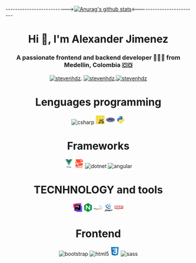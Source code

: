 
-------------------------->[![Anurag's github stats](https://github-readme-stats.vercel.app/api?username=stevenhdz)](https://github.com/anuraghazra/github-readme-stats)<-------------------------




<h1 align="center">Hi 👋, I'm Alexander Jimenez</h1>
<h3 align="center">A passionate frontend and backend developer 👨🏻‍💻 from Medellin, Colombia 🇨🇴</h3>

<p align="center">
   <a href="https://youtube.com/stevenhjr9000" target="blank" style='margin-right:4px'>
    <img align="center" src="https://cdn.jsdelivr.net/npm/simple-icons@3.0.1/icons/youtube.svg" alt="stevenhdz" height="28px" width="28px" />
  </a>
  <a href="https://twitter.com/alexingsistemas" target="blank">
    <img align="center" src="https://cdn.jsdelivr.net/npm/simple-icons@3.0.1/icons/twitter.svg" alt="stevenhdz" height="28px" width="28px" />
  </a>
  <a href="https://instagram.com/shernaji20" target="blank">
    <img align="center" src="https://cdn.jsdelivr.net/npm/simple-icons@3.0.1/icons/instagram.svg" alt="stevenhdz" height="28px" width="28px" />
  </a>
</p>

<h1 align="center">Lenguages programming</h1>
<p align="center">
   <img src="https://github.com/konpa/devicon/blob/master/icons/csharp/csharp-original.svg" alt="csharp" width="24px" height="24px"/>
   <img src="https://github.com/devicons/devicon/blob/master/icons/javascript/javascript-original.svg" alt="javascript" width="24px" height="24px"/>
   <img src="https://github.com/devicons/devicon/blob/master/icons/php/php-original.svg" alt="bootstrap" width="24px" height="24px"/>
   <img src="https://github.com/devicons/devicon/blob/master/icons/python/python-original.svg" alt="bootstrap" width="24px" height="24px"/>
</p>

<h1 align="center">Frameworks</h1>
<p align="center">
   <img src="https://github.com/devicons/devicon/blob/master/icons/vuejs/vuejs-original-wordmark.svg" alt="bootstrap" width="24px" height="24px"/>
   <img src="https://github.com/devicons/devicon/blob/master/icons/laravel/laravel-plain-wordmark.svg" alt="bootstrap" width="24px" height="24px"/>
   <img src="https://github.com/konpa/devicon/blob/master/icons/dot-net/dot-net-original-wordmark.svg" alt="dotnet" width="24px" height="24px"/>
   <img src="https://github.com/konpa/devicon/blob/master/icons/angularjs/angularjs-original.svg" alt="angular" width="24px" height="24px"/>
</p>

<h1 align="center">TECNHNOLOGY and tools</h1>
<p align="center">
   <img src="https://github.com/devicons/devicon/blob/master/icons/phpstorm/phpstorm-original.svg" alt="bootstrap" width="24px" height="24px"/> 
   <img src="https://github.com/devicons/devicon/blob/master/icons/nginx/nginx-original.svg" alt="bootstrap" width="24px" height="24px"/>
   <img src="https://github.com/devicons/devicon/blob/master/icons/mysql/mysql-original-wordmark.svg" alt="bootstrap" width="24px" height="24px"/>
   <img src="https://github.com/devicons/devicon/blob/master/icons/jquery/jquery-original-wordmark.svg" alt="bootstrap" width="24px" height="24px"/>
   <img src="https://github.com/devicons/devicon/blob/master/icons/npm/npm-original-wordmark.svg" alt="bootstrap" width="24px" height="24px"/>
</p>

<h1 align="center">Frontend</h1>
<p align="center">
    <img src="https://github.com/konpa/devicon/blob/master/icons/bootstrap/bootstrap-plain.svg" alt="bootstrap" width="24px" height="24px"/>
   <img src="https://github.com/konpa/devicon/blob/master/icons/html5/html5-original.svg" alt="html5" width="24px" height="24px"/>
   <img src="https://github.com/devicons/devicon/blob/master/icons/css3/css3-original.svg" alt="css3" width="24px" height="24px"/>
   <img src="https://github.com/konpa/devicon/blob/master/icons/sass/sass-original.svg" alt="sass" width="24px" height="24px"/>
</p>
